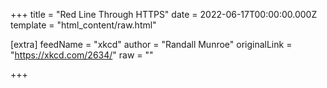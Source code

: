 
+++
title = "Red Line Through HTTPS"
date = 2022-06-17T00:00:00.000Z
template = "html_content/raw.html"

[extra]
feedName = "xkcd"
author = "Randall Munroe"
originalLink = "https://xkcd.com/2634/"
raw = ""

+++

